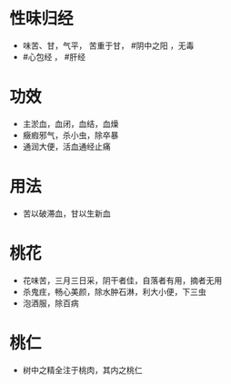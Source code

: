 # 性味归经
- 味苦、甘，气平， 苦重于甘， #阴中之阳 ，无毒
-  #心包经 ， #肝经 
# 功效
- 主淤血，血闭，血结，血燥
- 癥瘕邪气，杀小虫，除卒暴
- 通润大便，活血通经止痛
# 用法
- 苦以破滞血，甘以生新血
# 桃花
- 花味苦，三月三日采，阴干者佳，自落者有用，摘者无用
- 杀鬼疰，畅心美颜，除水肿石淋，利大小便，下三虫
- 泡酒服，除百病
# 桃仁
- 树中之精全注于桃肉，其内之桃仁
